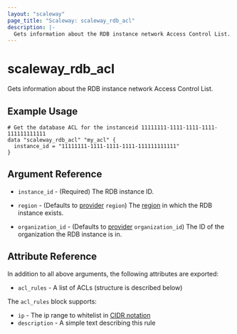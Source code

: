 ```yaml
---
layout: "scaleway"
page_title: "Scaleway: scaleway_rdb_acl"
description: |-
  Gets information about the RDB instance network Access Control List.
---
```


# scaleway_rdb_acl

Gets information about the RDB instance network Access Control List.

## Example Usage

```hcl
# Get the database ACL for the instanceid 11111111-1111-1111-1111-111111111111
data "scaleway_rdb_acl" "my_acl" {
  instance_id = "11111111-1111-1111-1111-111111111111"
}
```

## Argument Reference

- `instance_id` - (Required) The RDB instance ID.

- `region` - (Defaults to [provider](../index.md#region) `region`) The [region](../guides/regions_and_zones.md#zones) in which the RDB instance exists.

- `organization_id` - (Defaults to [provider](../index.md#organization_id) `organization_id`) The ID of the organization the RDB instance is in.

## Attribute Reference

In addition to all above arguments, the following attributes are exported:

- `acl_rules` - A list of ACLs (structure is described below)

The `acl_rules` block supports:

- `ip` - The ip range to whitelist in [CIDR notation](https://en.wikipedia.org/wiki/Classless_Inter-Domain_Routing#CIDR_notation)
- `description` - A simple text describing this rule
